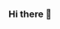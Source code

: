 ### Hi there 👋

<!--
**gargshantnu/gargshantnu** is a ✨ _special_ ✨ repository because its `README.md` (this file) appears on your GitHub profile.

Here are some ideas to get you started:

- 🔭 I’m currently working on ...
- 🌱 I’m currently learning ...
- 👯 I’m looking to collaborate on ...
- 🤔 I’m looking for help with ...
- 💬 Ask me about ...
- 📫 How to reach me: ...
- 😄 Pronouns: ...
- ⚡ Fun fact: ...
-->

<!--
### Languages and Tools:

[![Top Langs](https://github-readme-stats.vercel.app/api/top-langs/?username=gargshantnu)](https://github.com/anuraghazra/github-readme-stats)

<br />
<br />
-->
